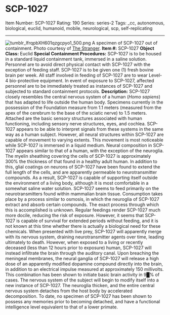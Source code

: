 # SCP-1027
Item Number: SCP-1027
Rating: 190
Series: series-2
Tags: _cc, autonomous, biological, euclid, humanoid, mobile, neurological, scp, self-replicating

---

![tumblr_lfrqpbXH601qzgcpyo1_500.png](https://scp-wiki.wdfiles.com/local--files/scp-1027/tumblr_lfrqpbXH601qzgcpyo1_500.png)
A specimen of SCP-1027 out of containment. Photo courtesy of [The Stranger](http://www.thestranger.com/).
**Item #:** SCP-1027
**Object Class:** Euclid
**Special Containment Procedures:** SCP-1027 is to be housed in a standard liquid containment tank, immersed in a saline solution. Personnel are to avoid direct physical contact with SCP-1027 with the exception of feeding staff. SCP-1027 is to be given one (1) fresh bovine brain per week. All staff involved in feeding of SCP-1027 are to wear Level-4 bio-protective equipment. In event of exposure to SCP-1027, affected personnel are to be immediately treated as instances of SCP-1027 and subjected to standard containment protocols.
**Description:** SCP-1027 closely resembles the central nervous system of a human (_Homo sapiens_) that has adapted to life outside the human body. Specimens currently in the possession of the Foundation measure from 1.1 meters (measured from the apex of the cerebrum to the base of the sciatic nerve) to 1.5 meters. Attached are the basic sensory structures associated with human functioning, including sensory nerve structures, eyes, and cochlea. SCP-1027 appears to be able to interpret signals from these systems in the same way as a human subject. However, all neural structures within SCP-1027 are capable of movement to varying extents. This movement is most noticeable while SCP-1027 is immersed in a liquid medium.
Neural composition in SCP-1027 appears similar to that of a human, with the exception of the neuroglia. The myelin sheathing covering the cells of SCP-1027 is approximately 300% the thickness of that found in a healthy adult human. In addition to this, glial coatings on neurons of SCP-1027 have been found to extend the full length of the cells, and are apparently permeable to neurotransmitter compounds. As a result, SCP-1027 is capable of supporting itself outside the environment of a living body, although it is most comfortable in a somewhat saline water solution.
SCP-1027 seems to feed primarily on the neurotransmitters found within mammalian brain tissue. Consumption takes place by a process similar to osmosis, in which the neuroglia of SCP-1027 extract and absorb certain compounds. The exact process through which this is accomplished is unknown. Regular feedings render SCP-1027 much more docile, reducing the risk of exposure. However, it seems that SCP-1027 is capable of survival for extended periods without feeding, and it is not known at this time whether there is actually a biological need for these chemicals.
When presented with live prey, SCP-1027 will apparently merge with its nervous system, draining neurotransmitter agents over time, leading ultimately to death. However, when exposed to a living or recently deceased (less than 12 hours prior to exposure) human, SCP-1027 will instead infiltrate the brain through the auditory canal. Upon breaching the meningeal membranes, the neural ganglia of SCP-1027 will release a high dose of an apparently modified dopamine compound directly into the brain, in addition to an electrical impulse measured at approximately 150 millivolts. This combination has been shown to initiate basic brain activity in 9█% of cases. The nervous system of the subject will begin to modify itself into a new instance of SCP-1027. The neuroglia thicken, and the entire central nervous system detaches from the host body by accelerated decomposition. To date, no specimen of SCP-1027 has been shown to possess any memories prior to becoming detached, and have a functional intelligence level equivalent to that of a lower primate.
